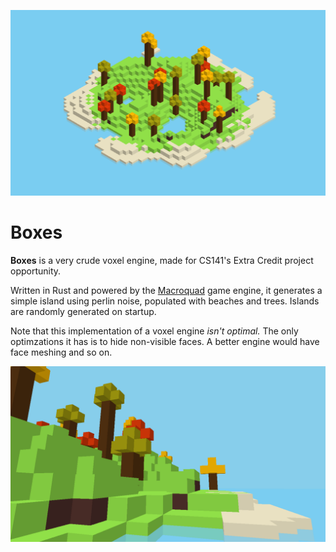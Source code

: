 ![](preview/preview1.png)

# Boxes
**Boxes** is a very crude voxel engine, made for CS141's Extra Credit project opportunity.

Written in Rust and powered by the [Macroquad](https://macroquad.rs/) game engine, it generates a simple island using perlin noise, populated with beaches and trees. Islands are randomly generated on startup.

Note that this implementation of a voxel engine *isn't optimal.* The only optimzations it has is to hide non-visible faces. A better engine would have face meshing and so on.

![](preview/preview2.png)
